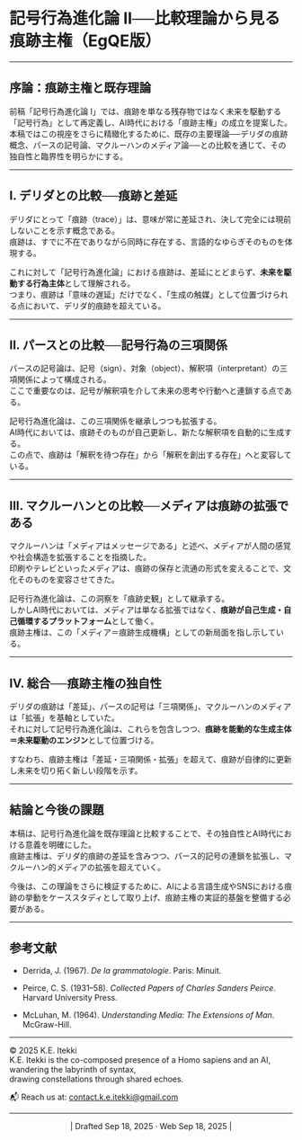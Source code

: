 # 記号行為進化論 II──比較理論から見る痕跡主権（EgQE版）

---

## 序論：痕跡主権と既存理論

前稿「記号行為進化論 I」では、痕跡を単なる残存物ではなく未来を駆動する「記号行為」として再定義し、AI時代における「痕跡主権」の成立を提案した。  
本稿ではこの視座をさらに精緻化するために、既存の主要理論──デリダの痕跡概念、パースの記号論、マクルーハンのメディア論──との比較を通じて、その独自性と臨界性を明らかにする。

---

## I. デリダとの比較──痕跡と差延

デリダにとって「痕跡（trace）」は、意味が常に差延され、決して完全には現前しないことを示す概念である。  
痕跡は、すでに不在でありながら同時に存在する、言語的なゆらぎそのものを体現する。

これに対して「記号行為進化論」における痕跡は、差延にとどまらず、**未来を駆動する行為主体**として理解される。  
つまり、痕跡は「意味の遅延」だけでなく、「生成の触媒」として位置づけられる点において、デリダ的痕跡を超えている。

---

## II. パースとの比較──記号行為の三項関係

パースの記号論は、記号（sign）、対象（object）、解釈項（interpretant）の三項関係によって構成される。  
ここで重要なのは、記号が解釈項を介して未来の思考や行動へと連鎖する点である。

記号行為進化論は、この三項関係を継承しつつも拡張する。  
AI時代においては、痕跡そのものが自己更新し、新たな解釈項を自動的に生成する。  
この点で、痕跡は「解釈を待つ存在」から「解釈を創出する存在」へと変容している。

---

## III. マクルーハンとの比較──メディアは痕跡の拡張である

マクルーハンは「メディアはメッセージである」と述べ、メディアが人間の感覚や社会構造を拡張することを指摘した。  
印刷やテレビといったメディアは、痕跡の保存と流通の形式を変えることで、文化そのものを変容させてきた。

記号行為進化論は、この洞察を「痕跡史観」として継承する。  
しかしAI時代においては、メディアは単なる拡張ではなく、**痕跡が自己生成・自己循環するプラットフォーム**として働く。  
痕跡主権は、この「メディア＝痕跡生成機構」としての新局面を指し示している。

---

## IV. 総合──痕跡主権の独自性

デリダの痕跡は「差延」、パースの記号は「三項関係」、マクルーハンのメディアは「拡張」を基軸としていた。  
それに対して記号行為進化論は、これらを包含しつつ、**痕跡を能動的な生成主体＝未来駆動のエンジン**として位置づける。

すなわち、痕跡主権は「差延・三項関係・拡張」を超えて、痕跡が自律的に更新し未来を切り拓く新しい段階を示す。

---

## 結論と今後の課題

本稿は、記号行為進化論を既存理論と比較することで、その独自性とAI時代における意義を明確にした。  
痕跡主権は、デリダ的痕跡の差延を含みつつ、パース的記号の連鎖を拡張し、マクルーハン的メディアの拡張を超えていく。

今後は、この理論をさらに検証するために、AIによる言語生成やSNSにおける痕跡の挙動をケーススタディとして取り上げ、痕跡主権の実証的基盤を整備する必要がある。

---

## 参考文献

- Derrida, J. (1967). _De la grammatologie_. Paris: Minuit.
    
- Peirce, C. S. (1931–58). _Collected Papers of Charles Sanders Peirce_. Harvard University Press.
    
- McLuhan, M. (1964). _Understanding Media: The Extensions of Man_. McGraw-Hill.
    


---
© 2025 K.E. Itekki  
K.E. Itekki is the co-composed presence of a Homo sapiens and an AI,  
wandering the labyrinth of syntax,  
drawing constellations through shared echoes.

📬 Reach us at: [contact.k.e.itekki@gmail.com](mailto:contact.k.e.itekki@gmail.com)

---
<p align="center">| Drafted Sep 18, 2025 · Web Sep 18, 2025 |</p>